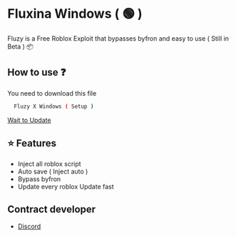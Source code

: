# Fluxina Windows ( 🟢 )

Fluzy is a Free Roblox Exploit that bypasses byfron and easy to use ( Still in Beta ) 📦

## How to use ❓

You need to download this file

```bash
  Fluzy X Windows ( Setup )
```

[Wait to Update](https://discord.gg/gjEWm4UEM5)

## ⭐️ Features

- Inject all roblox script
- Auto save ( Inject auto )
- Bypass byfron
- Update every roblox Update fast

## Contract developer

- [Discord](https://discord.gg/gjEWm4UEM5)
